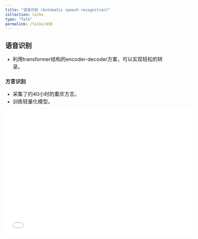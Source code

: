 ```yaml
---
title: "语音识别 (Automatic speech recognition)"
collection: talks
type: "Talk"
permalink: /talks/ASR
---
```


## 语音识别 
- <font size=3> 利用transformer结构的encoder-decoder方案，可以实现轻松的转录。</font>  

### 方言识别
- <font size=3> 采集了约40小时的重庆方言。</font>
- <font size=3> 训练轻量化模型。 </font>
<iframe 
src="//player.bilibili.com/player.html?isOutside=true&aid=1705132836&bvid=BV1dT421i7ZU&cid=1562461104&p=1"
scrolling="no" 
width="600px" height="400px" 
border="0" frameborder="no" framespacing="0" allowfullscreen="true"> 
</iframe>

